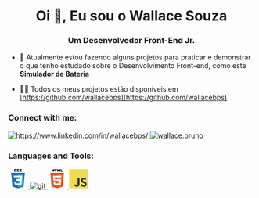 <h1 align="center">Oi 👋, Eu sou o Wallace Souza</h1>
<h3 align="center">Um Desenvolvedor Front-End Jr.</h3>

- 🔭 Atualmente estou fazendo alguns projetos para praticar e demonstrar o que tenho estudado sobre o Desenvolvimento Front-end, como este **Simulador de Bateria**

- 👨‍💻 Todos os meus projetos estão disponíveis em [https://github.com/wallacebps](https://github.com/wallacebps)

<h3 align="left">Connect with me:</h3>
<p align="left">
<a href="https://linkedin.com/in/https://www.linkedin.com/in/wallacebps/" target="blank"><img align="center" src="https://raw.githubusercontent.com/rahuldkjain/github-profile-readme-generator/master/src/images/icons/Social/linked-in-alt.svg" alt="https://www.linkedin.com/in/wallacebps/" height="30" width="40" /></a>
<a href="https://instagram.com/wallace.bruno" target="blank"><img align="center" src="https://raw.githubusercontent.com/rahuldkjain/github-profile-readme-generator/master/src/images/icons/Social/instagram.svg" alt="wallace.bruno" height="30" width="40" /></a>
</p>

<h3 align="left">Languages and Tools:</h3>
<p align="left"> <a href="https://www.w3schools.com/css/" target="_blank" rel="noreferrer"> <img src="https://raw.githubusercontent.com/devicons/devicon/master/icons/css3/css3-original-wordmark.svg" alt="css3" width="40" height="40"/> </a> <a href="https://git-scm.com/" target="_blank" rel="noreferrer"> <img src="https://www.vectorlogo.zone/logos/git-scm/git-scm-icon.svg" alt="git" width="40" height="40"/> </a> <a href="https://www.w3.org/html/" target="_blank" rel="noreferrer"> <img src="https://raw.githubusercontent.com/devicons/devicon/master/icons/html5/html5-original-wordmark.svg" alt="html5" width="40" height="40"/> </a> <a href="https://developer.mozilla.org/en-US/docs/Web/JavaScript" target="_blank" rel="noreferrer"> <img src="https://raw.githubusercontent.com/devicons/devicon/master/icons/javascript/javascript-original.svg" alt="javascript" width="40" height="40"/> </a> </p>
